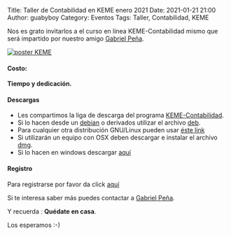 Title: Taller de Contabilidad en KEME enero 2021
Date: 2021-01-21 21:00
Author: guabyboy
Category: Eventos
Tags: Taller, Contabilidad, KEME

Nos es grato invitarlos a el curso en línea KEME-Contabilidad mismo que será impartido por nuestro amigo [Gabriel Peña](https://twitter.com/guabyboy).

[![poster KEME]({attach}2021-01-21-taller-contabilidad-keme/PosterContaGulag2021.png)]({attach}2021-01-21-taller-contabilidad-keme/PosterContaGulag2021.png)

#### Costo:
__Tiempo y dedicación.__

#### Descargas

* Les compartimos la liga de descarga del programa [KEME-Contabilidad](https://sourceforge.net/projects/keme/files/KEME-Contabilidad/3.2.1.5/).
* Si lo hacen desde un [debian](https://www.debian.org) o derivados utilizar el archivo [deb](https://sourceforge.net/projects/keme/files/KEME-Contabilidad/3.2.1.5/keme-3.2.1.5-Ubuntu-18.04LTS.deb/download).
* Para cualquier otra distribución GNU/Linux pueden usar [éste link](https://sourceforge.net/projects/keme/files/KEME-Contabilidad/3.2.1.5/keme-3.2.1.5.tar.gz/download)
* Si utilizarán un equipo con OSX deben descargar e instalar el archivo [dmg](https://sourceforge.net/projects/keme/files/KEME-Contabilidad/3.2.1.5/keme5.dmg/download).
* Si lo hacen en windows descargar [aquí](https://sourceforge.net/projects/keme/files/KEME-Contabilidad/3.2.1.5/setup-keme-3.2.1.5-windows.exe/download)

[comment]: <> (Los materiales a utilizar están a su disposición en la liga de dropbox de curso KEME)

#### Registro

Para registrarse por favor da click [aquí](https://docs.google.com/forms/d/e/1FAIpQLSeGZr5d_z75BDHxpYUPw0zixoi4eOymTnc3HN5wxN_eFasHhA/viewform)

Si te interesa saber más puedes contactar a [Gabriel Peña](https://twitter.com/guabyboy).

Y recuerda :  __Quédate en casa__.

Los esperamos :-)
